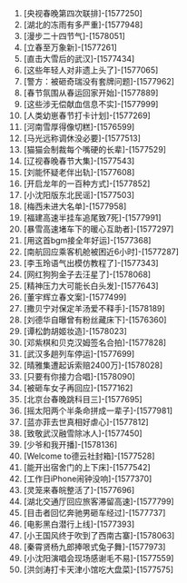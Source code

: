 
1. [央视春晚第四次联排]-[1577250]
1. [湖北的冻雨有多严重]-[1577948]
1. [漫步二十四节气]-[1578051]
1. [立春至万象新]-[1577261]
1. [直击大雪后的武汉]-[1577434]
1. [这些年轻人对非遗上头了]-[1577065]
1. [警方：被砸奇瑞没有套牌问题]-[1577962]
1. [春节氛围从春运回家开始]-[1577889]
1. [这些涉无偿献血信息不实]-[1577999]
1. [人类幼崽春节打卡计划]-[1577269]
1. [河南雪厚得像切糕]-[1576599]
1. [马光远称调休没必要]-[1577513]
1. [猫猫会制裁每个嘴硬的长辈]-[1577529]
1. [辽视春晚春节大集]-[1577543]
1. [刘能怀疑老伴出轨]-[1577608]
1. [开启龙年的一百种方式]-[1577852]
1. [小沈阳版东北民谣]-[1577503]
1. [梅西未进大名单]-[1577958]
1. [福建高速半挂车追尾致7死]-[1577991]
1. [暴雪高速堵车下的暖心互助者]-[1577297]
1. [用这首bgm接全年好运]-[1577368]
1. [南航回应乘客机舱被困近6小时]-[1577287]
1. [李玉玲语气出模仿教程了]-[1577343]
1. [网红狗狗金子去汪星了]-[1578068]
1. [精神压力大可能长白头发]-[1577643]
1. [董宇辉立春文案]-[1577499]
1. [撒贝宁对保定羊汤爱不释手]-[1578189]
1. [刘德华自曝曾有粉丝藏床下]-[1576360]
1. [谭松韵胡姬妆造]-[1578023]
1. [邓紫棋和贝克汉姆签名合拍]-[1577828]
1. [武汉多趟列车停运]-[1577699]
1. [晴雅集遭起诉索赔2400万]-[1578028]
1. [只要有你接力合唱]-[1578090]
1. [被砸车女子再回应]-[1577162]
1. [北京台春晚跳科目三]-[1577695]
1. [摇太阳两个半条命拼成一辈子]-[1577981]
1. [蓝亦菲去世真相好虐心]-[1577812]
1. [致敬武汉融雪除冰人]-[1577450]
1. [少爷和我开播]-[1578136]
1. [Welcome to德云社封箱]-[1577528]
1. [能开出宿舍门的上下床]-[1577542]
1. [工作日iPhone闹钟没响]-[1577370]
1. [灵笼来春皖整活了]-[1577696]
1. [湖北交通厅回应旅客滞留高速]-[1577799]
1. [目击者回忆奔驰男砸车经过]-[1577737]
1. [电影黑白潜行上线]-[1577393]
1. [小王国风终于吹到了西南古寨]-[1578063]
1. [秦霄贤杨九郎捧哏式兔子舞]-[1577973]
1. [小沈阳演唱会现场感谢毛不易]-[1577559]
1. [洪剑涛打卡天津小馆吃大盘菜]-[1577575]
